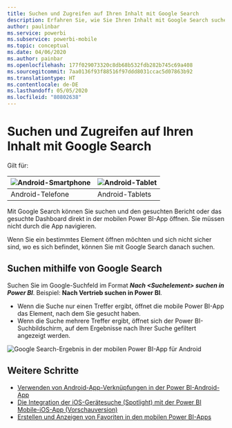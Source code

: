 ```yaml
---
title: Suchen und Zugreifen auf Ihren Inhalt mit Google Search
description: Erfahren Sie, wie Sie Ihren Inhalt mit Google Search suchen und darauf zugreifen können.
author: paulinbar
ms.service: powerbi
ms.subservice: powerbi-mobile
ms.topic: conceptual
ms.date: 04/06/2020
ms.author: painbar
ms.openlocfilehash: 177f029073320c8db68b532fdb282b745c69a408
ms.sourcegitcommit: 7aa0136f93f88516f97ddd8031ccac5d07863b92
ms.translationtype: HT
ms.contentlocale: de-DE
ms.lasthandoff: 05/05/2020
ms.locfileid: "80802638"
---
```

# <a name="find-and-access-your-content-with-google-search"></a>Suchen und Zugreifen auf Ihren Inhalt mit Google Search

Gilt für:

| ![Android-Smartphone](./media/mobile-app-find-access-google-search/android-logo-40-px.png) | ![Android-Tablet](./media/mobile-app-find-access-google-search/android-logo-40-px.png) |
|:--- |:--- |
| Android-Telefone |Android-Tablets |

Mit Google Search können Sie suchen und den gesuchten Bericht oder das gesuchte Dashboard direkt in der mobilen Power BI-App öffnen. Sie müssen nicht durch die App navigieren.

Wenn Sie ein bestimmtes Element öffnen möchten und sich nicht sicher sind, wo es sich befindet, können Sie mit Google Search danach suchen.

## <a name="search-using-google-search"></a>Suchen mithilfe von Google Search

Suchen Sie im Google-Suchfeld im Format ***Nach &lt;Suchelement&gt; suchen in Power BI***. Beispiel: **Nach Vertrieb suchen in Power BI**.

* Wenn die Suche nur einen Treffer ergibt, öffnet die mobile Power BI-App das Element, nach dem Sie gesucht haben.
* Wenn die Suche mehrere Treffer ergibt, öffnet sich der Power BI-Suchbildschirm, auf dem Ergebnisse nach Ihrer Suche gefiltert angezeigt werden.

![Google Search-Ergebnis in der mobilen Power BI-App für Android](media/mobile-app-find-access-google-search/mobile-google-search.png)

## <a name="next-steps"></a>Weitere Schritte
* [Verwenden von Android-App-Verknüpfungen in der Power BI-Android-App](mobile-app-quick-access-shortcuts.md)
* [Die Integration der iOS-Gerätesuche (Spotlight) mit der Power BI Mobile-iOS-App (Vorschauversion)](mobile-apps-ios-search-integration.md)
* [Erstellen und Anzeigen von Favoriten in den mobilen Power BI-Apps](mobile-apps-favorites.md)
